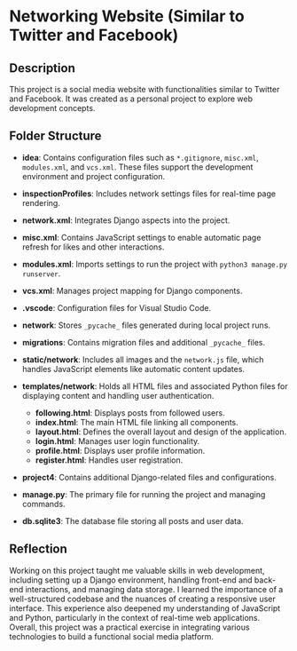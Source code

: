 # Networking Website (Similar to Twitter and Facebook)

## Description
This project is a social media website with functionalities similar to Twitter and Facebook. It was created as a personal project to explore web development concepts.

## Folder Structure

- **idea**: Contains configuration files such as `*.gitignore`, `misc.xml`, `modules.xml`, and `vcs.xml`. These files support the development environment and project configuration.

- **inspectionProfiles**: Includes network settings files for real-time page rendering.

- **network.xml**: Integrates Django aspects into the project.

- **misc.xml**: Contains JavaScript settings to enable automatic page refresh for likes and other interactions.

- **modules.xml**: Imports settings to run the project with `python3 manage.py runserver`.

- **vcs.xml**: Manages project mapping for Django components.

- **.vscode**: Configuration files for Visual Studio Code.

- **network**: Stores `_pycache_` files generated during local project runs.

- **migrations**: Contains migration files and additional `_pycache_` files.

- **static/network**: Includes all images and the `network.js` file, which handles JavaScript elements like automatic content updates.

- **templates/network**: Holds all HTML files and associated Python files for displaying content and handling user authentication.
  - **following.html**: Displays posts from followed users.
  - **index.html**: The main HTML file linking all components.
  - **layout.html**: Defines the overall layout and design of the application.
  - **login.html**: Manages user login functionality.
  - **profile.html**: Displays user profile information.
  - **register.html**: Handles user registration.

- **project4**: Contains additional Django-related files and configurations.

- **manage.py**: The primary file for running the project and managing commands.

- **db.sqlite3**: The database file storing all posts and user data.

## Reflection
Working on this project taught me valuable skills in web development, including setting up a Django environment, handling front-end and back-end interactions, and managing data storage. I learned the importance of a well-structured codebase and the nuances of creating a responsive user interface. This experience also deepened my understanding of JavaScript and Python, particularly in the context of real-time web applications. Overall, this project was a practical exercise in integrating various technologies to build a functional social media platform.